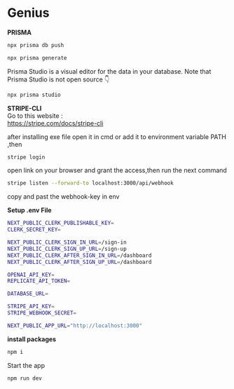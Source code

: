 # Genius

**PRISMA**
```bash
npx prisma db push
```
```bash
npx prisma generate
```
Prisma Studio is a visual editor for the data in your database. Note that Prisma Studio is not open source 👇
```bash
npx prisma studio
```
**STRIPE-CLI**<br/>
Go to this website : <br/>
<a>
https://stripe.com/docs/stripe-cli
</a><br/>
<p>
  after installing exe file open it in cmd or add it to environment variable PATH ,then
</p>

```bash
stripe login
```
open link on your browser and grant the access,then run the next command
```bash
stripe listen --forward-to localhost:3000/api/webhook
```
copy and past the webhook-key in env<br/>

**Setup .env File**
```bash
NEXT_PUBLIC_CLERK_PUBLISHABLE_KEY=
CLERK_SECRET_KEY=

NEXT_PUBLIC_CLERK_SIGN_IN_URL=/sign-in
NEXT_PUBLIC_CLERK_SIGN_UP_URL=/sign-up
NEXT_PUBLIC_CLERK_AFTER_SIGN_IN_URL=/dashboard
NEXT_PUBLIC_CLERK_AFTER_SIGN_UP_URL=/dashboard

OPENAI_API_KEY=
REPLICATE_API_TOKEN=

DATABASE_URL=

STRIPE_API_KEY=
STRIPE_WEBHOOK_SECRET=

NEXT_PUBLIC_APP_URL="http://localhost:3000"
```
**install packages**
```bash
npm i
```
Start the app
```bash
npm run dev
```
